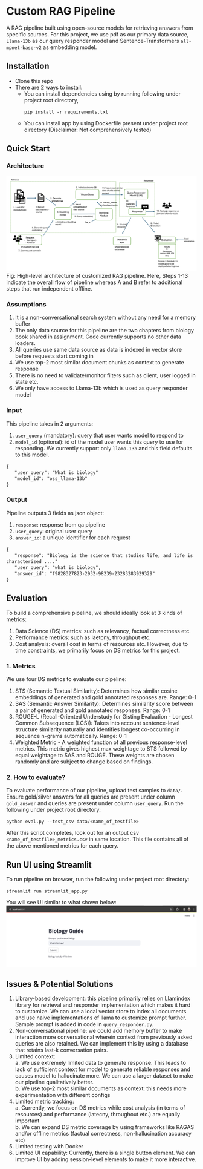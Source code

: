 # Custom RAG Pipeline


A RAG pipeline built using open-source models for retrieving answers from specific sources. For this project, we use pdf
as our primary data source, `Llama-13b` as our query responder model and Sentence-Transformers `all-mpnet-base-v2` as embedding model. 

## Installation 


- Clone this repo 
- There are 2 ways to install:
  - You can install dependencies using by running following under project root directory, <br>
    ```
    pip install -r requirements.txt
    ```
  - You can install app by using Dockerfile present under project root directory (Disclaimer: Not comprehensively tested)


## Quick Start


### Architecture

![image](images/HLD.png)
Fig: High-level architecture of customized RAG pipeline. Here, Steps 1-13 indicate the overall flow of pipeline whereas 
A and B refer to additional steps that run independent offline.

### Assumptions
1. It is a non-conversational search system without any need for a memory buffer 
2. The only data source for this pipeline are the two chapters from biology book shared in assignment. Code currently supports
no other data loaders. 
3. All queries use same data source as data is indexed in vector store before requests start coming in
4. We use top-2 most similar document chunks as context to generate response
5. There is no need to validate/monitor filters such as client, user logged in state etc. 
6. We only have access to Llama-13b which is used as query responder model


### Input 
This pipeline takes in 2 arguments:
1. `user_query` (mandatory): query that user wants model to respond to 
2. `model_id` (optional): id of the model user wants this query to use for responding. We currently support only `llama-13b` and 
this field defaults to this model.
```
{
   "user_query": "What is biology"
   "model_id": "oss_llama-13b"
}
```

### Output
Pipeline outputs 3 fields as json object:
1. `response`: response from qa pipeline 
2. `user_query`: original user query
3. `answer_id`: a unique identifier for each request 
```
{
   "response": "Biology is the science that studies life, and life is characterized ...."
   "user_query": "what is biology",
   "answer_id": "f9828327823-2932-98239-23283283929329"
}
```


## Evaluation 


To build a comprehensive pipeline, we should ideally look at 3 kinds of metrics: 
1. Data Science (DS) metrics: such as relevancy, factual correctness etc.
2. Performance metrics: such as laetcny, throughput etc.
3. Cost analysis: overall cost in terms of resources etc.
However, due to time constraints, we primarily focus on DS metrics for this project. 

### 1. Metrics
We use four DS metrics to evaluate our pipeline: 
1. STS (Semantic Textual Similarity): Determines how similar cosine embeddings of generated and gold annotated responses are. Range: 0-1
2. SAS (Semantic Answer Similarity): Determines similarity score between a pair of generated and gold annotated responses. Range: 0-1
2. ROUGE-L (Recall-Oriented Understudy for Gisting Evaluation - Longest Common Subsequence (LCS)): Takes into account 
sentence-level structure similarity naturally and identifies longest co-occurring in sequence n-grams automatically. Range: 0-1
4. Weighted Metric - A weighted function of all previous response-level metrics. This metric gives highest max weightage 
to STS followed by equal weightage to SAS and ROUGE. These weights are chosen randomly and are subject to change based 
on findings.


### 2. How to evaluate?

To evaluate performance of our pipeline, upload test samples to `data/`. Ensure gold/silver answers for all queries 
are present under column `gold_answer` and queries are present under column `user_query`. Run the following under 
project root directory:
```
python eval.py --test_csv data/<name_of_testfile>
```

After this script completes, look out for an output csv `<name_of_testfile>_metrics.csv`  in same location. This file 
contains all of the above mentioned metrics for each query. 


## Run UI using Streamlit


To run pipeline on browser, run the following under project root directory:
```
streamlit run streamlit_app.py
```

You will see UI similar to what shown below:
![image](images/streamlit_ui.png)


## Issues & Potential Solutions

1. Library-based development: this pipeline primarily relies on Llamindex library for retrieval and responder implementation
which makes it hard to customize. We can use a local vector store to index all documents and use naive implementations of 
llama to customize prompt further. Sample prompt is added in code in `query_responder.py`.
2. Non-conversational pipeline: we could add memory buffer to make interaction more conversational wherein context from 
previously asked queries are also retained. We can implement this by using a database that retains last-k conversation
pairs. 
3. Limited context: <br>
   a. We use extremely limited data to generate response. This leads to lack of sufficient context for model to generate 
reliable responses and causes model to hallucinate more. We can use a larger dataset to make our pipeline qualitatively 
better. <br>
   b. We use top-2 most similar documents as context: this needs more experimentation with different configs
4. Limited metric tracking: <br> 
   a. Currently, we focus on DS metrics while cost analysis (in terms of resources) and performance (latecny, throughout etc.)
are equally important <br>
b. We can expand DS metric coverage by using frameworks like RAGAS and/or offline metrics (factual correctness, non-hallucination accuracy
etc)
5. Limited testing with Docker
6. Limited UI capability: Currently, there is a single button element. We can improve UI by adding session-level elements
to make it more interactive.
